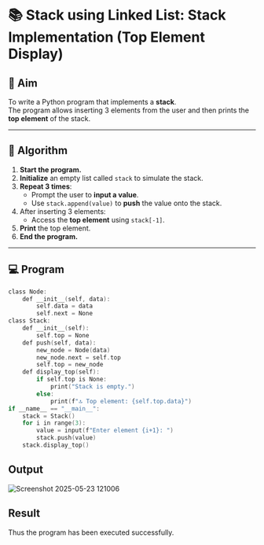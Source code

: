 # 📚 Stack using Linked List: Stack Implementation (Top Element Display)

## 🎯 Aim

To write a Python program that implements a **stack**.  
The program allows inserting 3 elements from the user and then prints the **top element** of the stack.

---

## 🧠 Algorithm

1. **Start the program.**
2. **Initialize** an empty list called `stack` to simulate the stack.
3. **Repeat 3 times**:
   - Prompt the user to **input a value**.
   - Use `stack.append(value)` to **push** the value onto the stack.
4. After inserting 3 elements:
   - Access the **top element** using `stack[-1]`.
5. **Print** the top element.
6. **End the program.**

---

## 💻 Program
~~~c
class Node:
    def __init__(self, data):
        self.data = data
        self.next = None
class Stack:
    def __init__(self):
        self.top = None
    def push(self, data):
        new_node = Node(data)
        new_node.next = self.top
        self.top = new_node
    def display_top(self):
        if self.top is None:
            print("Stack is empty.")
        else:
            print(f"🔝 Top element: {self.top.data}")
if __name__ == "__main__":
    stack = Stack()
    for i in range(3):
        value = input(f"Enter element {i+1}: ")
        stack.push(value)
    stack.display_top()
~~~

## Output
![Screenshot 2025-05-23 121006](https://github.com/user-attachments/assets/91f87ebb-5eae-401d-98bb-88808927093a)

## Result
Thus the program has been executed successfully.
